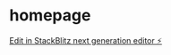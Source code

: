 # homepage

[Edit in StackBlitz next generation editor ⚡️](https://stackblitz.com/~/github.com/covecredit/homepage)
